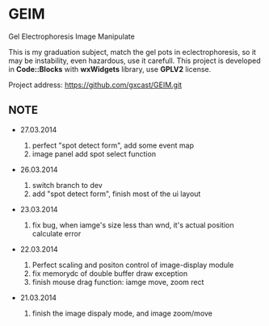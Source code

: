 GEIM
====

Gel Electrophoresis Image Manipulate

This is my graduation subject, match the gel pots in eclectrophoresis, so it may be instability, even hazardous, use it carefull. This project is developed in __Code::Blocks__ with __wxWidgets__ library, use __GPLV2__ license.

Project address: <https://github.com/gxcast/GEIM.git>

NOTE
----
* 27.03.2014
    1. perfect "spot detect form", add some event map
    2. image panel add spot select function

* 26.03.2014
    1. switch branch to dev
    2. add "spot detect form", finish most of the ui layout

* 23.03.2014
    1. fix bug, when iamge's size less than wnd, it's actual position calculate error

* 22.03.2014
    1. Perfect scaling and positon control of image-display module
    2. fix memorydc of double buffer draw exception
    3. finish mouse drag function: iamge move, zoom rect

* 21.03.2014
    1. finish the image dispaly mode, and image zoom/move

